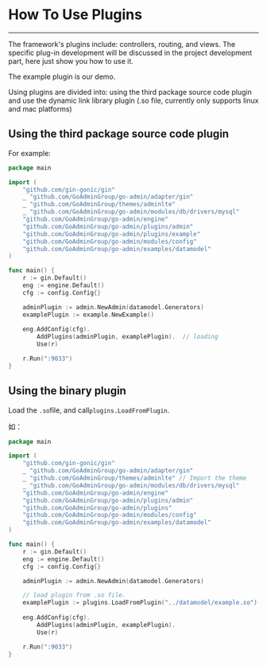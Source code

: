 # How To Use Plugins
---

The framework's plugins include: controllers, routing, and views. The specific plug-in development will be discussed in the project development part, here just show you how to use it.

The example plugin is our demo.

Using plugins are divided into: using the third package source code plugin and use the dynamic link library plugin (.so file, currently only supports linux and mac platforms)

## Using the third package source code plugin

For example: 

```go
package main

import (
	"github.com/gin-gonic/gin"
	_ "github.com/GoAdminGroup/go-admin/adapter/gin"
	_ "github.com/GoAdminGroup/themes/adminlte"
	_ "github.com/GoAdminGroup/go-admin/modules/db/drivers/mysql"
	"github.com/GoAdminGroup/go-admin/engine"
	"github.com/GoAdminGroup/go-admin/plugins/admin"
	"github.com/GoAdminGroup/go-admin/plugins/example"
	"github.com/GoAdminGroup/go-admin/modules/config"
	"github.com/GoAdminGroup/go-admin/examples/datamodel"
)

func main() {
	r := gin.Default()
	eng := engine.Default()
	cfg := config.Config{}

	adminPlugin := admin.NewAdmin(datamodel.Generators)
	examplePlugin := example.NewExample()
	
	eng.AddConfig(cfg).
		AddPlugins(adminPlugin, examplePlugin).  // loading
		Use(r)

	r.Run(":9033")
}
```


## Using the binary plugin

Load the ```.so```file, and call```plugins.LoadFromPlugin```.

如：

```go
package main

import (
	"github.com/gin-gonic/gin"
	_ "github.com/GoAdminGroup/go-admin/adapter/gin"
	_ "github.com/GoAdminGroup/themes/adminlte" // Import the theme
	_ "github.com/GoAdminGroup/go-admin/modules/db/drivers/mysql"
	"github.com/GoAdminGroup/go-admin/engine"
	"github.com/GoAdminGroup/go-admin/plugins/admin"
	"github.com/GoAdminGroup/go-admin/plugins"
	"github.com/GoAdminGroup/go-admin/modules/config"
	"github.com/GoAdminGroup/go-admin/examples/datamodel"
)

func main() {
	r := gin.Default()
	eng := engine.Default()
	cfg := config.Config{}

	adminPlugin := admin.NewAdmin(datamodel.Generators)

	// load plugin from .so file.
	examplePlugin := plugins.LoadFromPlugin("../datamodel/example.so")
	
	eng.AddConfig(cfg).
		AddPlugins(adminPlugin, examplePlugin).
		Use(r)

	r.Run(":9033")
}
```